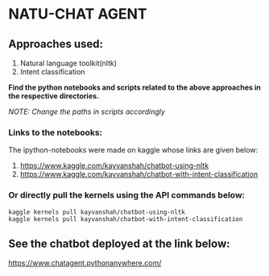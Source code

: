 # **NATU-CHAT AGENT**

## Approaches used:
  1. Natural language toolkit(nltk)
  2. Intent classification

**Find the python notebooks and scripts related to the above approaches in the respective directories.**

*NOTE: Change the paths in scripts accordingly*

### Links to the notebooks:
The ipython-notebooks were made on kaggle whose links are given below:
  1. https://www.kaggle.com/kayvanshah/chatbot-using-nltk 
  2. https://www.kaggle.com/kayvanshah/chatbot-with-intent-classification
  
### Or directly pull the kernels using the API commands below:
```
kaggle kernels pull kayvanshah/chatbot-using-nltk
kaggle kernels pull kayvanshah/chatbot-with-intent-classification
```

## See the chatbot deployed at the link below:
https://www.chatagent.pythonanywhere.com/

